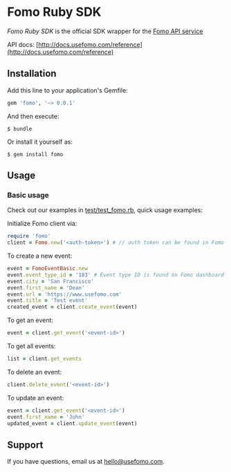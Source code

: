 # Fomo Ruby SDK

*Fomo Ruby SDK* is the official SDK wrapper for the [Fomo API service](https://www.usefomo.com)

API docs: [http://docs.usefomo.com/reference](http://docs.usefomo.com/reference)

## Installation

Add this line to your application's Gemfile:

```ruby
gem 'fomo', '~> 0.0.1'

```

And then execute:

    $ bundle

Or install it yourself as:

    $ gem install fomo
    
## Usage

### Basic usage

Check out our examples in [test/test_fomo.rb](test/test_fomo.rb), quick usage examples:

Initialize Fomo client via:

```ruby
require 'fomo'
client = Fomo.new('<auth-token>') # // auth token can be found in Fomo application admin dashboard (App -> API Access)
```

To create a new event:

```ruby
event = FomoEventBasic.new
event.event_type_id = '183' # Event type ID is found on Fomo dashboard (Templates -> Template ID)
event.city = 'San Francisco'
event.first_name = 'Dean'
event.url = 'https://www.usefomo.com'
event.title = 'Test event'
created_event = client.create_event(event)
```

To get an event:

```ruby
event = client.get_event('<event-id>')
```

To get all events:

```ruby
list = client.get_events
```

To delete an event:

```ruby
client.delete_event('<event-id>')
```

To update an event:

```ruby
event = client.get_event('<event-id>')
event.first_name = 'John'
updated_event = client.update_event(event)
```

## Support

If you have questions, email us at [hello@usefomo.com](mailto:hello@usefomo.com).
